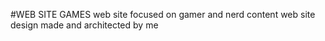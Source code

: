 #WEB SITE GAMES
web site focused on gamer and nerd content web site design made and architected by me
